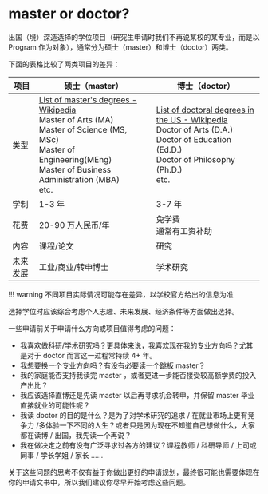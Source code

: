 # master or doctor?

出国（境）深造选择的学位项目（研究生申请时我们不再说某校的某专业，而是以 Program 作为对象），通常分为硕士（master）和博士（doctor）两类。

下面的表格比较了两类项目的差异：

|项目|硕士（master）|博士（doctor）|
|  ----  | ----  | ---- |
|类型|[List of master's degrees - Wikipedia](https://en.wikipedia.org/wiki/List_of_master%27s_degrees)<br>Master of Arts (MA)<br>Master of Science (MS, MSc)<br>Master of Engineering(MEng)<br>Master of Business Administration (MBA)<br>etc.|[List of doctoral degrees in the US - Wikipedia](https://en.wikipedia.org/wiki/List_of_doctoral_degrees_in_the_US)<br>Doctor of Arts (D.A.)<br>Doctor of Education (Ed.D.)<br>Doctor of Philosophy (Ph.D.)<br>etc.|
|学制|1-3 年|3-7 年|
|花费|20-90 万人民币/年|免学费<br>通常有工资补助|
|内容|课程/论文|研究|
|未来发展|工业/商业/转申博士|学术研究|

!!! warning
    不同项目实际情况可能存在差异，以学校官方给出的信息为准

选择学位时应该综合考虑个人志趣、未来发展、经济条件等方面做出选择。

一些申请前关于申请什么方向或项目值得考虑的问题：

- 我喜欢做科研/学术研究吗？更具体来说，我喜欢现在我的专业方向吗？尤其是对于 doctor 而言这一过程常持续 4+ 年。
- 我想要换一个专业方向吗？有没有必要读一个跳板 master？
- 我的家庭能否支持我读完 master ，或者更进一步能否接受较高额学费的投入产出比？
- 我应该选择直博还是先读 master 以后再寻求机会转申，并保留 master 毕业直接就业的可能性呢？
- 我读 doctor 的目的是什么？是为了对学术研究的追求 / 在就业市场上更有竞争力 /多体验一下不同的人生？或者只是因为现在不知道自己想做什么，大家都在读博 / 出国，我先读一个再说？
- 我在做决定之前有没有广泛寻求过各方的建议？课程教师 / 科研导师 / 上司或同事 / 学长学姐 / 家长 ……


关于这些问题的思考不仅有益于你做出更好的申请规划，最终很可能也需要体现在你的申请文书中，所以我们建议你尽早开始考虑这些问题。
